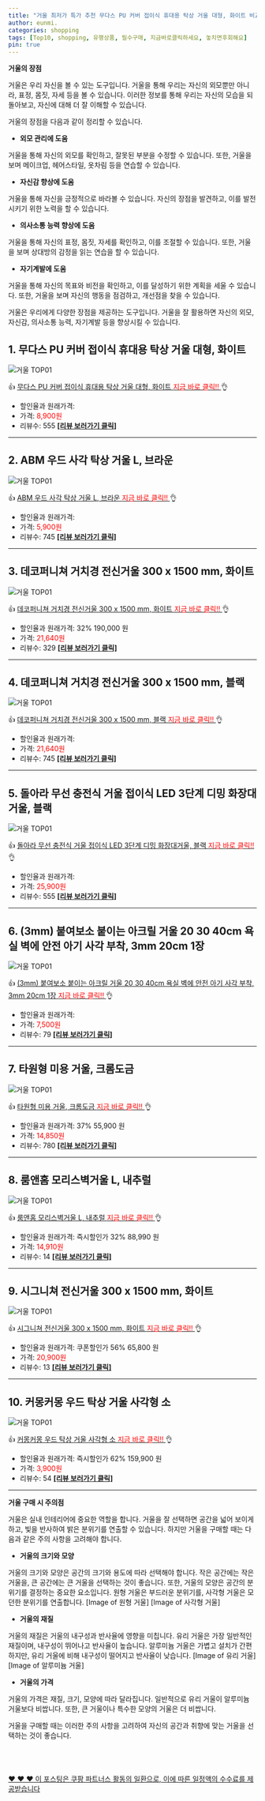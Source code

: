 ```yaml
---
title: "거울 최저가 특가 추천 무다스 PU 커버 접이식 휴대용 탁상 거울 대형, 화이트 비교 장점 구매가이드"
author: eunmi.
categories: shopping
tags: [Top10, shopping, 유행상품, 필수구매, 지금바로클릭하세요, 놓치면후회해요]
pin: true
---
```

**거울의 장점**

거울은 우리 자신을 볼 수 있는 도구입니다. 거울을 통해 우리는 자신의 외모뿐만 아니라, 표정, 몸짓, 자세 등을 볼 수 있습니다. 이러한 정보를 통해 우리는 자신의 모습을 되돌아보고, 자신에 대해 더 잘 이해할 수 있습니다.

거울의 장점을 다음과 같이 정리할 수 있습니다.

* **외모 관리에 도움**

거울을 통해 자신의 외모를 확인하고, 잘못된 부분을 수정할 수 있습니다. 또한, 거울을 보며 메이크업, 헤어스타일, 옷차림 등을 연습할 수 있습니다.

* **자신감 향상에 도움**

거울을 통해 자신을 긍정적으로 바라볼 수 있습니다. 자신의 장점을 발견하고, 이를 발전시키기 위한 노력을 할 수 있습니다.

* **의사소통 능력 향상에 도움**

거울을 통해 자신의 표정, 몸짓, 자세를 확인하고, 이를 조절할 수 있습니다. 또한, 거울을 보며 상대방의 감정을 읽는 연습을 할 수 있습니다.

* **자기계발에 도움**

거울을 통해 자신의 목표와 비전을 확인하고, 이를 달성하기 위한 계획을 세울 수 있습니다. 또한, 거울을 보며 자신의 행동을 점검하고, 개선점을 찾을 수 있습니다.

거울은 우리에게 다양한 장점을 제공하는 도구입니다. 거울을 잘 활용하면 자신의 외모, 자신감, 의사소통 능력, 자기계발 등을 향상시킬 수 있습니다.

   

## 1. 무다스 PU 커버 접이식 휴대용 탁상 거울 대형, 화이트

![거울 TOP01](https://thumbnail6.coupangcdn.com/thumbnails/remote/230x230ex/image/retail/images/8249778827512894-720e590c-e203-4aba-adc7-41f88b81fa81.jpg)


👍 [무다스 PU 커버 접이식 휴대용 탁상 거울 대형, 화이트 <font color=red> 지금 바로 클릭!! </font> ](https://link.coupang.com/re/AFFSDP?lptag=AF3617701&subid=GithubCoopas&pageKey=6060682303&traceid=V0-153&itemId=11143179688&vendorItemId=78421579267) 👌 


- 할인율과 원래가격: 
- 가격: <span style='color:red'>8,900원</span>
- 리뷰수: 555  [**[리뷰 보러가기 클릭]**](https://link.coupang.com/re/AFFSDP?lptag=AF3617701&subid=GithubCoopas&pageKey=6060682303&traceid=V0-153&itemId=11143179688&vendorItemId=78421579267)

---


   

## 2. ABM 우드 사각 탁상 거울 L, 브라운

![거울 TOP01](https://thumbnail7.coupangcdn.com/thumbnails/remote/230x230ex/image/retail/images/361934183218368-56f523c5-5c08-41ed-bd90-d2b04f6d5d2b.jpg)


👍 [ABM 우드 사각 탁상 거울 L, 브라운 <font color=red> 지금 바로 클릭!! </font> ](https://link.coupang.com/re/AFFSDP?lptag=AF3617701&subid=GithubCoopas&pageKey=204732161&traceid=V0-153&itemId=602208304&vendorItemId=4577940080) 👌 


- 할인율과 원래가격: 
- 가격: <span style='color:red'>5,900원</span>
- 리뷰수: 745  [**[리뷰 보러가기 클릭]**](https://link.coupang.com/re/AFFSDP?lptag=AF3617701&subid=GithubCoopas&pageKey=204732161&traceid=V0-153&itemId=602208304&vendorItemId=4577940080)

---


   

## 3. 데코퍼니쳐 거치경 전신거울 300 x 1500 mm, 화이트

![거울 TOP01](https://thumbnail7.coupangcdn.com/thumbnails/remote/230x230ex/image/retail/images/1053087358721209-b2f2b9af-68bf-4d78-8303-c0da281cacac.jpg)


👍 [데코퍼니쳐 거치경 전신거울 300 x 1500 mm, 화이트 <font color=red> 지금 바로 클릭!! </font> ](https://link.coupang.com/re/AFFSDP?lptag=AF3617701&subid=GithubCoopas&pageKey=307276727&traceid=V0-153&itemId=968863141&vendorItemId=5376783905) 👌 


- 할인율과 원래가격: 32%  190,000   원
- 가격: <span style='color:red'>21,640원</span>
- 리뷰수: 329  [**[리뷰 보러가기 클릭]**](https://link.coupang.com/re/AFFSDP?lptag=AF3617701&subid=GithubCoopas&pageKey=307276727&traceid=V0-153&itemId=968863141&vendorItemId=5376783905)

---


   

## 4. 데코퍼니쳐 거치경 전신거울 300 x 1500 mm, 블랙

![거울 TOP01](https://thumbnail10.coupangcdn.com/thumbnails/remote/230x230ex/image/retail/images/2442174832935540-750ac9cf-d841-427e-8dcb-6f9915f385c9.jpg)


👍 [데코퍼니쳐 거치경 전신거울 300 x 1500 mm, 블랙 <font color=red> 지금 바로 클릭!! </font> ](https://link.coupang.com/re/AFFSDP?lptag=AF3617701&subid=GithubCoopas&pageKey=307276727&traceid=V0-153&itemId=968863130&vendorItemId=5376783882) 👌 


- 할인율과 원래가격: 
- 가격: <span style='color:red'>21,640원</span>
- 리뷰수: 745  [**[리뷰 보러가기 클릭]**](https://link.coupang.com/re/AFFSDP?lptag=AF3617701&subid=GithubCoopas&pageKey=307276727&traceid=V0-153&itemId=968863130&vendorItemId=5376783882)

---


   

## 5. 돌아라 무선 충전식 거울 접이식 LED 3단계 디밍 화장대거울, 블랙

![거울 TOP01](https://thumbnail6.coupangcdn.com/thumbnails/remote/230x230ex/image/vendor_inventory/438e/c381d3ac7e45a1e411d2313baed6dc2489a20584a798da6443c0561c12a0.jpg)


👍 [돌아라 무선 충전식 거울 접이식 LED 3단계 디밍 화장대거울, 블랙 <font color=red> 지금 바로 클릭!! </font> ](https://link.coupang.com/re/AFFSDP?lptag=AF3617701&subid=GithubCoopas&pageKey=7658784122&traceid=V0-153&itemId=20398452314&vendorItemId=87481035848) 👌 


- 할인율과 원래가격: 
- 가격: <span style='color:red'>25,900원</span>
- 리뷰수: 555  [**[리뷰 보러가기 클릭]**](https://link.coupang.com/re/AFFSDP?lptag=AF3617701&subid=GithubCoopas&pageKey=7658784122&traceid=V0-153&itemId=20398452314&vendorItemId=87481035848)

---


   

## 6. (3mm) 붙여보소 붙이는 아크릴 거울 20 30 40cm 욕실 벽에 안전 아기 사각 부착, 3mm 20cm 1장

![거울 TOP01](https://thumbnail8.coupangcdn.com/thumbnails/remote/230x230ex/image/vendor_inventory/ede9/2c21aeb44db9c4847db83aaf1162935826f26577303c2ca4fe2290caed29.jpg)


👍 [(3mm) 붙여보소 붙이는 아크릴 거울 20 30 40cm 욕실 벽에 안전 아기 사각 부착, 3mm 20cm 1장 <font color=red> 지금 바로 클릭!! </font> ](https://link.coupang.com/re/AFFSDP?lptag=AF3617701&subid=GithubCoopas&pageKey=6611351187&traceid=V0-153&itemId=14992278554&vendorItemId=82215215252) 👌 


- 할인율과 원래가격: 
- 가격: <span style='color:red'>7,500원</span>
- 리뷰수: 79  [**[리뷰 보러가기 클릭]**](https://link.coupang.com/re/AFFSDP?lptag=AF3617701&subid=GithubCoopas&pageKey=6611351187&traceid=V0-153&itemId=14992278554&vendorItemId=82215215252)

---


   

## 7. 타원형 미용 거울, 크롬도금

![거울 TOP01](https://thumbnail10.coupangcdn.com/thumbnails/remote/230x230ex/image/retail/images/2016/05/16/15/7/ffa9ebaf-41d9-4455-93c2-231226db5465.jpg)


👍 [타원형 미용 거울, 크롬도금 <font color=red> 지금 바로 클릭!! </font> ](https://link.coupang.com/re/AFFSDP?lptag=AF3617701&subid=GithubCoopas&pageKey=3437139&traceid=V0-153&itemId=16172354&vendorItemId=3024206041) 👌 


- 할인율과 원래가격: 37%  55,900   원
- 가격: <span style='color:red'>14,850원</span>
- 리뷰수: 780  [**[리뷰 보러가기 클릭]**](https://link.coupang.com/re/AFFSDP?lptag=AF3617701&subid=GithubCoopas&pageKey=3437139&traceid=V0-153&itemId=16172354&vendorItemId=3024206041)

---


   

## 8. 룸앤홈 모리스벽거울 L, 내추럴

![거울 TOP01](https://thumbnail9.coupangcdn.com/thumbnails/remote/230x230ex/image/product/image/vendoritem/2019/04/04/3122673487/fdbb66c2-ee55-455c-a84b-a4ae3cdb95ed.jpg)


👍 [룸앤홈 모리스벽거울 L, 내추럴 <font color=red> 지금 바로 클릭!! </font> ](https://link.coupang.com/re/AFFSDP?lptag=AF3617701&subid=GithubCoopas&pageKey=18446768&traceid=V0-153&itemId=74159333&vendorItemId=3122673487) 👌 


- 할인율과 원래가격: 즉시할인가 32%  88,990   원
- 가격: <span style='color:red'>14,910원</span>
- 리뷰수: 14  [**[리뷰 보러가기 클릭]**](https://link.coupang.com/re/AFFSDP?lptag=AF3617701&subid=GithubCoopas&pageKey=18446768&traceid=V0-153&itemId=74159333&vendorItemId=3122673487)

---


   

## 9. 시그니쳐 전신거울 300 x 1500 mm, 화이트

![거울 TOP01](https://thumbnail10.coupangcdn.com/thumbnails/remote/230x230ex/image/retail/images/2020/09/01/12/8/76fd4b70-5c4f-4f59-b3c1-abb4f8a88c89.jpg)


👍 [시그니쳐 전신거울 300 x 1500 mm, 화이트 <font color=red> 지금 바로 클릭!! </font> ](https://link.coupang.com/re/AFFSDP?lptag=AF3617701&subid=GithubCoopas&pageKey=2039406558&traceid=V0-153&itemId=3467507191&vendorItemId=71453856753) 👌 


- 할인율과 원래가격: 쿠폰할인가 56%  65,800   원
- 가격: <span style='color:red'>20,900원</span>
- 리뷰수: 13  [**[리뷰 보러가기 클릭]**](https://link.coupang.com/re/AFFSDP?lptag=AF3617701&subid=GithubCoopas&pageKey=2039406558&traceid=V0-153&itemId=3467507191&vendorItemId=71453856753)

---


   

## 10. 커몽커몽 우드 탁상 거울 사각형 소

![거울 TOP01](https://thumbnail10.coupangcdn.com/thumbnails/remote/230x230ex/image/rs_quotation_api/mrcxgiwd/a15577c0e780426da87c018a50cf0c88.jpg)


👍 [커몽커몽 우드 탁상 거울 사각형 소 <font color=red> 지금 바로 클릭!! </font> ](https://link.coupang.com/re/AFFSDP?lptag=AF3617701&subid=GithubCoopas&pageKey=6215146403&traceid=V0-153&itemId=12408655349&vendorItemId=79678123988) 👌 


- 할인율과 원래가격: 즉시할인가 62%  159,900   원
- 가격: <span style='color:red'>3,900원</span>
- 리뷰수: 54  [**[리뷰 보러가기 클릭]**](https://link.coupang.com/re/AFFSDP?lptag=AF3617701&subid=GithubCoopas&pageKey=6215146403&traceid=V0-153&itemId=12408655349&vendorItemId=79678123988)

---
**거울 구매 시 주의점**

거울은 실내 인테리어에 중요한 역할을 합니다. 거울을 잘 선택하면 공간을 넓어 보이게 하고, 빛을 반사하여 밝은 분위기를 연출할 수 있습니다. 하지만 거울을 구매할 때는 다음과 같은 주의 사항을 고려해야 합니다.

* **거울의 크기와 모양**

거울의 크기와 모양은 공간의 크기와 용도에 따라 선택해야 합니다. 작은 공간에는 작은 거울을, 큰 공간에는 큰 거울을 선택하는 것이 좋습니다. 또한, 거울의 모양은 공간의 분위기를 결정하는 중요한 요소입니다. 원형 거울은 부드러운 분위기를, 사각형 거울은 모던한 분위기를 연출합니다.
[Image of 원형 거울]
[Image of 사각형 거울]
* **거울의 재질**

거울의 재질은 거울의 내구성과 반사율에 영향을 미칩니다. 유리 거울은 가장 일반적인 재질이며, 내구성이 뛰어나고 반사율이 높습니다. 알루미늄 거울은 가볍고 설치가 간편하지만, 유리 거울에 비해 내구성이 떨어지고 반사율이 낮습니다.
[Image of 유리 거울]
[Image of 알루미늄 거울]
* **거울의 가격**

거울의 가격은 재질, 크기, 모양에 따라 달라집니다. 일반적으로 유리 거울이 알루미늄 거울보다 비쌉니다. 또한, 큰 거울이나 특수한 모양의 거울은 더 비쌉니다.

거울을 구매할 때는 이러한 주의 사항을 고려하여 자신의 공간과 취향에 맞는 거울을 선택하는 것이 좋습니다.<br><br><br><br><br> [ ❤ ❤ ❤ 이 포스팅은 쿠팡 파트너스 활동의 일환으로, 이에 따른 일정액의 수수료를 제공받습니다](https://link.coupang.com/a/bcEFyh)
